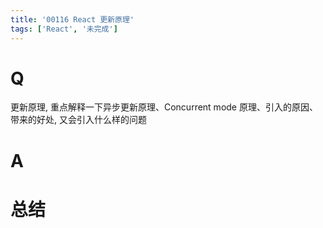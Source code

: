 ```yaml
---
title: '00116 React 更新原理'
tags: ['React', '未完成']
---
```


# Q

更新原理, 重点解释一下异步更新原理、Concurrent mode 原理、引入的原因、带来的好处, 又会引入什么样的问题

# A



# 总结



<script>
  function func() {

  }
  
</script>